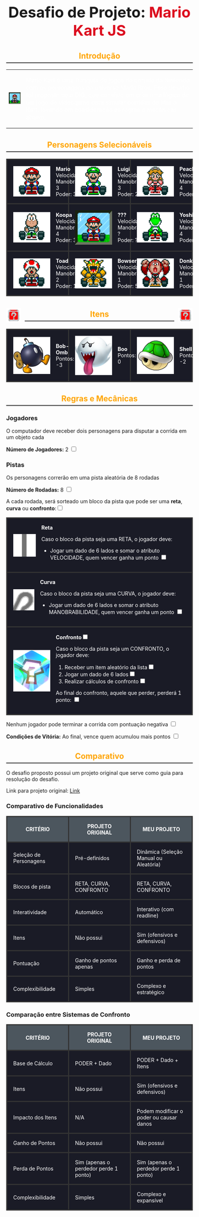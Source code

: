 <h1 style="text-align: center; font-size: 2.5rem;"> Desafio de Projeto: <span style="color:rgb(220, 13, 30)">Mario Kart JS</span></h1>

<h2 style="color: #ffa500; border-bottom: 2px solid #333; padding-bottom: 0.3rem; margin-top: 2rem; text-align: center">Introdução</h2>

<table>
    <tr>
        <td>
            <img src="./Docs/Characters/header.gif" width="200" alt="Mario Kart">
        </td>
        <td>
            <p style="font-size: 1rem; color: #fff;">
            Mario Kart é uma franquia de jogos de corrida da Nintendo com os personagens do universo Mario Bros. Esse desafio foi proposto pela DIO, que consiste em criar uma lógica de um jogo de videogame para simular corridas de Mario Kart, levando em consideração as regras e mecânicas abaixo.
            </p>
        </td>
    </tr>
</table>

<h2 style="color: #ffa500; border-bottom: 2px solid #333; padding-bottom: 0.3rem; margin-top: 2rem; text-align: center">Personagens Selecionáveis</h2>

<table style="width: 100%; border-collapse: collapse; margin-top: 1rem; background-color: #1a1b26; color: #fff;">
    <tr>
        <td style="width: 33.33%; padding: 1rem; border: 3px solid #333; vertical-align: middle;">
            <div style="display: flex; align-items: center;">
                <img src="./Docs/Characters/mario.gif" alt="Mario" width="100px" style="margin-right: 15px;">
                <div>
                    <strong>Mario</strong><br>
                    Velocidade: 3<br>
                    Manobrabilidade: 3<br>
                    Poder: 3
                </div>
            </div>
        </td>
        <td style="width: 33.33%; padding: 1rem; border: 3px solid #333; vertical-align: middle;">
            <div style="display: flex; align-items: center;">
                <img src="./Docs/Characters/luigi.gif" alt="Luigi" width="100px" style="margin-right: 15px;">
                <div>
                    <strong>Luigi</strong><br>
                    Velocidade: 4<br>
                    Manobrabilidade: 3<br>
                    Poder: 2
                </div>
            </div>
        </td>
        <td style="width: 33.33%; padding: 1rem; border: 3px solid #333; vertical-align: middle;">
            <div style="display: flex; align-items: center;">
                <img src="./Docs/Characters/peach.gif" alt="Peach" width="100px" style="margin-right: 15px;">
                <div>
                    <strong>Peach</strong><br>
                    Velocidade: 3<br>
                    Manobrabilidade: 4<br>
                    Poder: 2
                </div>
            </div>
        </td>
    </tr>
    <tr>
        <td style="width: 33.33%; padding: 1rem; border: 3px solid #333; vertical-align: middle;">
            <div style="display: flex; align-items: center;">
                <img src="./Docs/Characters/koopa.gif" alt="Koopa" width="100px" style="margin-right: 15px;">
                <div>
                    <strong>Koopa</strong><br>
                    Velocidade: 3<br>
                    Manobrabilidade: 4<br>
                    Poder: 3
                </div>
            </div>
        </td>
        <td style="width: 33.33%; padding: 1rem; border: 3px solid #333; vertical-align: middle;">
            <div style="display: flex; align-items: center;">
                <img src="./Docs/Characters/header.gif" alt="Mario Kart" width="100px" style="margin-right: 15px;">
                <div>
                    <strong>???</strong><br>
                    Velocidade: ?<br>
                    Manobrabilidade: ?<br>
                    Poder: ?
                </div>
            </div>
        </td>
        <td style="width: 33.33%; padding: 1rem; border: 3px solid #333; vertical-align: middle;">
            <div style="display: flex; align-items: center;">
                <img src="./Docs/Characters/yoshi.gif" alt="Yoshi" width="100px" style="margin-right: 15px;">
                <div>
                    <strong>Yoshi</strong><br>
                    Velocidade: 4<br>
                    Manobrabilidade: 4<br>
                    Poder: 3
                </div>
            </div>
        </td>
    </tr>
    <tr>
        <td style="width: 33.33%; padding: 1rem; border: 3px solid #333; vertical-align: middle;">
            <div style="display: flex; align-items: center;">
                <img src="./Docs/Characters/toad.gif" alt="Toad" width="100px" style="margin-right: 15px;">
                <div>
                    <strong>Toad</strong><br>
                    Velocidade: 5<br>
                    Manobrabilidade: 2<br>
                    Poder: 1
                </div>
            </div>
        </td>
        <td style="width: 33.33%; padding: 1rem; border: 3px solid #333; vertical-align: middle;">
            <div style="display: flex; align-items: center;">
                <img src="./Docs/Characters/bowser.gif" alt="Bowser" width="100px" style="margin-right: 15px;">
                <div>
                    <strong>Bowser</strong><br>
                    Velocidade: 2<br>
                    Manobrabilidade: 1<br>
                    Poder: 5
                </div>
            </div>
        </td>
        <td style="width: 33.33%; padding: 1rem; border: 3px solid #333; vertical-align: middle;">
            <div style="display: flex; align-items: center;">
                <img src="./Docs/Characters/donkeykong.gif" alt="Donkey Kong" width="100px" style="margin-right: 15px;">
                <div>
                    <strong>Donkey Kong</strong><br>
                    Velocidade: 2<br>
                    Manobrabilidade: 1<br>
                    Poder: 5
                </div>
            </img>
        </td>
    </tr>
</table>

<div style="display: flex; align-items: center; width: 100%; margin-top: 2rem;">
    <img src="./Docs/Items/random.gif" width="40px" height="40px">
    <div style="flex: 1; border-bottom: 2px solid #333; margin: 0 10px;">
        <h2 style="color: #ffa500; padding-bottom: 0.3rem; margin: 0; text-align: center;">Itens</h2>
    </div>
    <img src="./Docs/Items/random.gif" width="40px" height="40px">
</div>


<table style="width: 100%; border-collapse: collapse; margin-top: 1rem; background-color: #1a1b26; color: #fff;">
    <tr>
        <td style="width: 33.33%; padding: 1rem; border: 3px solid #333; vertical-align: middle;">
            <div style="display: flex; align-items: center;">
                <img src="./Docs/Items/bomb.jpg" alt="Bob-Omb" width="100px" style="margin-right: 15px;">
                <div>
                    <strong>Bob-Omb</strong><br>
                    Pontos: -3
                </div>
            </div>
        </td>
        <td style="width: 33.33%; padding: 1rem; border: 3px solid #333; vertical-align: middle;">
            <div style="display: flex; align-items: center;">
                <img src="./Docs/Items/boo.png" alt="Boo" width="100px" style="margin-right: 15px;">
                <div>
                    <strong>Boo</strong><br>
                    Pontos: 0<br>
                </div>
            </div>
        </td>
        <td style="width: 33.33%; padding: 1rem; border: 3px solid #333; vertical-align: middle;">
            <div style="display: flex; align-items: center;">
                <img src="./Docs/Items/shell.jpg" alt="Shell" width="100px" style="margin-right: 15px;">
                <div>
                    <strong>Shell</strong><br>
                    Pontos: -2
                </div>
            </div>
        </td>
    </tr>
</table>

<h2 style="color: #ffa500; border-bottom: 2px solid #333; padding-bottom: 0.3rem; margin-top: 2rem; text-align: center">Regras e Mecânicas</h2>

<h3>Jogadores</h3>

<label for="jogadores-item">O computador deve receber dois personagens para disputar a corrida em um objeto cada</label>

<strong>Número de Jogadores:</strong> 2 <input type="checkbox" id="jogadores-item"/>

<h3>Pistas</h3>

<label for="pistas-1-item">Os personagens correrão em uma pista aleatória de 8 rodadas</label>

<strong>Número de Rodadas:</strong> 8 
<input type="checkbox" id="pistas-1-item"/>

<label for="pistas-2-item">A cada rodada, será sorteado um bloco da pista que pode ser uma <strong>reta</strong>, <strong>curva</strong> ou <strong>confronto</strong>:<input type="checkbox" id="pistas-2-item"/></label>

<table style="width: 100%; border-collapse: collapse; margin-top: 1rem; background-color: #1a1b26; color: #fff;">
    <tr>
        <td style="padding: 1rem; border: 3px solid #333; vertical-align: middle;">
            <div style="display: flex; align-items: center;">
                <img src="./Docs/Maps/trechoreta.png" alt="Reta" width="100px" style="margin-right: 15px;">
                <div>
                    <strong>Reta</strong>
                    <p>Caso o bloco da pista seja uma RETA, o jogador deve:</p>
                    <ul>
                        <li>Jogar um dado de 6 lados e somar o atributo VELOCIDADE, quem vencer ganha um ponto <input type="checkbox" id="pistas-2-1-item"/></li> 
                    </ul>
                </div>
            </div>
        </td>
    </tr>
    <tr>
        <td style="padding: 1rem; border: 3px solid #333; vertical-align: middle;">
            <div style="display: flex; align-items: center;">
                <img src="./Docs/Maps/trechocurva.png" alt="Curva" width="100px" style="margin-right: 15px;">
                <div>
                    <strong>Curva</strong>
                    <p>Caso o bloco da pista seja uma CURVA, o jogador deve:</p>
                    <ul>
                        <li>Jogar um dado de 6 lados e somar o atributo MANOBRABILIDADE, quem vencer ganha um ponto <input type="checkbox" id="pistas-2-2-item"/></li> 
                    </ul>
                </div>
            </div>
        </td>
    </tr>
    <tr>
        <td style="padding: 1rem; border: 3px solid #333; vertical-align: middle;">
            <div style="display: flex; align-items: center;">
                <img src="./Docs/Items/box.png" alt="Confronto" width="100px" style="margin-right: 15px;">
                <div>
                    <strong>Confronto</strong><input type="checkbox" id="pistas-2-3-item"/>
                    <p>Caso o bloco da pista seja um CONFRONTO, o jogador deve:</p>
                    <ol>
                        <li>Receber um item aleatório da lista<input type="checkbox" id="pistas-2-3-1-item"/></li>
                        <li>Jogar um dado de 6 lados<input type="checkbox" id="pistas-2-3-2-item"/></li>
                        <li>Realizar cálculos de confronto<input type="checkbox" id="pistas-2-3-3-item"/></li>
                    </ol>
                    <p>Ao final do confronto, aquele que perder, perderá 1 ponto: <input type="checkbox" id="pistas-2-3-4-item"/></p>
                </div>
            </div>
        </td>
    </tr>
</table>

<label for="pistas-2-4-item">Nenhum jogador pode terminar a corrida com pontuação negativa <input type="checkbox" id="pistas-2-4-item"/></label>


<strong>Condições de Vitória:</strong> <label for="vitoria-item">Ao final, vence quem acumulou mais pontos</label> <input type="checkbox" id="-item"/>

<h2 style="color: #ffa500; border-bottom: 2px solid #333; padding-bottom: 0.3rem; margin-top: 2rem; text-align: center">Comparativo</h2>

O desafio proposto possui um projeto original que serve como guia para resolução do desafio.

Link para projeto original: [Link](https://github.com/digitalinnovationone/formacao-nodejs/tree/main/03-projeto-mario-kart)

<h3>Comparativo de Funcionalidades</h3>

<table style="width: 100%; border-collapse: collapse; margin-top: 1rem; background-color: #1a1b26; color: #fff;">
    <thead style="background-color: #4C565E">
        <tr>
            <th style="padding: 1rem; border: 3px solid #333; vertical-align: middle; text-align: center">CRITÉRIO</th>
            <th style="padding: 1rem; border: 3px solid #333; vertical-align: middle; text-align: center">PROJETO ORIGINAL</th>
            <th style="padding: 1rem; border: 3px solid #333; vertical-align: middle; text-align: center">MEU PROJETO</th>
        </tr>
    </thead>
    <tbody>
        <tr>
            <td style="width: 33.33%; padding: 1rem; border: 3px solid #333; vertical-align: middle;">
            Seleção de Personagens
            </td>
            <td style="width: 33.33%; padding: 1rem; border: 3px solid #333; vertical-align: middle;">
            Pré-definidos 
            </td>
            <td style="width: 33.33%; padding: 1rem; border: 3px solid #333; vertical-align: middle;">
            Dinâmica (Seleção Manual ou Aleatória)
            </td>
        </tr>
        <tr>
            <td style="width: 33.33%; padding: 1rem; border: 3px solid #333; vertical-align: middle;">
            Blocos de pista
            </td>
            <td style="width: 33.33%; padding: 1rem; border: 3px solid #333; vertical-align: middle;">
            RETA, CURVA, CONFRONTO
            </td>
            <td style="width: 33.33%; padding: 1rem; border: 3px solid #333; vertical-align: middle;">
            RETA, CURVA, CONFRONTO
            </td>
        </tr>
        <tr>
            <td style="width: 33.33%; padding: 1rem; border: 3px solid #333; vertical-align: middle;">
            Interatividade
            </td>
            <td style="width: 33.33%; padding: 1rem; border: 3px solid #333; vertical-align: middle;">
            Automático
            </td>
            <td style="width: 33.33%; padding: 1rem; border: 3px solid #333; vertical-align: middle;">
            Interativo (com readline)
            </td>
        </tr>
        <tr>
            <td style="width: 33.33%; padding: 1rem; border: 3px solid #333; vertical-align: middle;">
            Itens
            </td>
            <td style="width: 33.33%; padding: 1rem; border: 3px solid #333; vertical-align: middle;">
            Não possui
            </td>
            <td style="width: 33.33%; padding: 1rem; border: 3px solid #333; vertical-align: middle;">
            Sim (ofensivos e defensivos)
            </td>
        </tr>
        <tr>
            <td style="width: 33.33%; padding: 1rem; border: 3px solid #333; vertical-align: middle;">
            Pontuação
            </td>
            <td style="width: 33.33%; padding: 1rem; border: 3px solid #333; vertical-align: middle;">
            Ganho de pontos apenas
            </td>
            <td style="width: 33.33%; padding: 1rem; border: 3px solid #333; vertical-align: middle;">
            Ganho e perda de pontos
            </td>
        </tr>
        <tr>
            <td style="width: 33.33%; padding: 1rem; border: 3px solid #333; vertical-align: middle;">
            Complexibilidade
            </td>
            <td style="width: 33.33%; padding: 1rem; border: 3px solid #333; vertical-align: middle;">
            Simples
            </td>
            <td style="width: 33.33%; padding: 1rem; border: 3px solid #333; vertical-align: middle;">
            Complexo e estratégico
            </td>
        </tr>
    </tbody>
</table>

<h3>Comparação entre Sistemas de Confronto</h3>

<table style="width: 100%; border-collapse: collapse; margin-top: 1rem; background-color: #1a1b26; color: #fff;">
    <thead style="background-color: #4C565E">
        <tr>
            <th style="padding: 1rem; border: 3px solid #333; vertical-align: middle; text-align: center">CRITÉRIO</th>
            <th style="padding: 1rem; border: 3px solid #333; vertical-align: middle; text-align: center">PROJETO ORIGINAL</th>
            <th style="padding: 1rem; border: 3px solid #333; vertical-align: middle; text-align: center">MEU PROJETO</th>
        </tr>
    </thead>
    <tbody>
        <tr>
            <td style="width: 33.33%; padding: 1rem; border: 3px solid #333; vertical-align: middle;">
            Base de Cálculo
            </td>
            <td style="width: 33.33%; padding: 1rem; border: 3px solid #333; vertical-align: middle;">
            PODER + Dado
            </td>
            <td style="width: 33.33%; padding: 1rem; border: 3px solid #333; vertical-align: middle;">
            PODER + Dado + Itens
            </td>
        </tr>
        <tr>
            <td style="width: 33.33%; padding: 1rem; border: 3px solid #333; vertical-align: middle;">
            Itens
            </td>
            <td style="width: 33.33%; padding: 1rem; border: 3px solid #333; vertical-align: middle;">
            Não possui
            </td>
            <td style="width: 33.33%; padding: 1rem; border: 3px solid #333; vertical-align: middle;">
            Sim (ofensivos e defensivos)
            </td>
        </tr>
        <tr>
            <td style="width: 33.33%; padding: 1rem; border: 3px solid #333; vertical-align: middle;">
            Impacto dos Itens
            </td>
            <td style="width: 33.33%; padding: 1rem; border: 3px solid #333; vertical-align: middle;">
            N/A
            </td>
            <td style="width: 33.33%; padding: 1rem; border: 3px solid #333; vertical-align: middle;">
            Podem modificar o poder ou causar danos
            </td>
        </tr>
        <tr>
            <td style="width: 33.33%; padding: 1rem; border: 3px solid #333; vertical-align: middle;">
            Ganho de Pontos
            </td>
            <td style="width: 33.33%; padding: 1rem; border: 3px solid #333; vertical-align: middle;">
            Não possui
            </td>
            <td style="width: 33.33%; padding: 1rem; border: 3px solid #333; vertical-align: middle;">
            Não possui
            </td>
        </tr>
        <tr>
            <td style="width: 33.33%; padding: 1rem; border: 3px solid #333; vertical-align: middle;">
            Perda de Pontos
            </td>
            <td style="width: 33.33%; padding: 1rem; border: 3px solid #333; vertical-align: middle;">
            Sim (apenas o perdedor perde 1 ponto)
            </td>
            </td>
            <td style="width: 33.33%; padding: 1rem; border: 3px solid #333; vertical-align: middle;">
            Sim (apenas o perdedor perde 1 ponto)
            </td>
        </tr>
        <tr>
            <td style="width: 33.33%; padding: 1rem; border: 3px solid #333; vertical-align: middle;">
            Complexibilidade
            </td>
            <td style="width: 33.33%; padding: 1rem; border: 3px solid #333; vertical-align: middle;">
            Simples
            </td>
            <td style="width: 33.33%; padding: 1rem; border: 3px solid #333; vertical-align: middle;">
            Complexo e expansível
            </td>
        </tr>
    </tbody>
</table>
